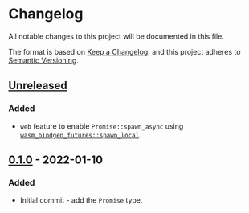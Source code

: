 # Changelog
All notable changes to this project will be documented in this file.

The format is based on [Keep a Changelog](https://keepachangelog.com/en/1.0.0/),
and this project adheres to [Semantic Versioning](https://semver.org/spec/v2.0.0.html).

## [Unreleased]
### Added
- `web` feature to enable `Promise::spawn_async` using [`wasm_bindgen_futures::spawn_local`](https://rustwasm.github.io/wasm-bindgen/api/wasm_bindgen_futures/fn.spawn_local.html).


## [0.1.0] - 2022-01-10
### Added
- Initial commit - add the `Promise` type.

[Unreleased]: https://github.com/EmbarkStudios/poll-promise/compare/0.1.1...HEAD
[0.1.0]: https://github.com/EmbarkStudios/poll-promise/releases/tag/0.1.0
